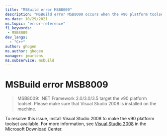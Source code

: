 ```yaml
---
title: "MSBuild error MSB8009"
description: "MSBuild error MSB8009 occurs when the v90 platform toolset from Visual Studio 2008 isn't installed."
ms.date: 10/29/2021
ms.topic: "error-reference"
f1_keywords:
 - MSB8009
dev_langs:
  - "C++"
author: ghogen
ms.author: ghogen
manager: jmartens
ms.subservice: msbuild
---
```

# MSBuild error MSB8009

> MSB8009: .NET Framework 2.0/3.0/3.5 target the v90 platform toolset. Please make sure that Visual Studio 2008 is installed on the machine.

To resolve this issue, install Visual Studio 2008 to make the v90 platform toolset available. For more information, see [Visual Studio 2008](https://www.microsoft.com/download/details.aspx?id=7873) in the Microsoft Download Center.
